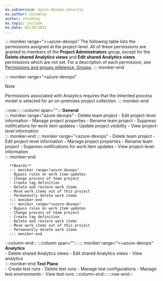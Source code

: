 ```yaml
---
ms.subservice: azure-devops-security
ms.author: chcomley
author: chcomley
ms.topic: include
ms.date: 02/28/2022
---
```


::: moniker range="<=azure-devops"
The following table lists the permissions assigned at the project-level. All of these permissions are granted to members of the **Project Administrators** group, except for the **Delete shared Analytics views** and **Edit shared Analytics views** permissions which are not set. For a description of each permission, see [Permissions and groups reference, Groups](../permissions.md#project-level-permissions).
::: moniker-end

::: moniker range="<azure-devops"
> [!NOTE]   
> Permissions associated with Analytics requires that the Inherited process model is selected for an on-premises project collection. 
::: moniker-end

:::row:::
   :::column span="":::
      **General**  
      ::: moniker range="azure-devops"
      - Delete team project
      - Edit project-level information
      - Manage project properties
      - Rename team project
      - Suppress notifications for work item updates
      - Update project visibility
      - View project-level information  
      ::: moniker-end
      ::: moniker range="<azure-devops"
      - Delete team project
      - Edit project-level information
      - Manage project properties
      - Rename team project
      - Suppress notifications for work item updates
      - View project-level information  
      ::: moniker-end
      
      **Boards**  
      ::: moniker range="azure-devops"
      - Bypass rules on work item updates
      - Change process of team project 
      - Create tag definition
      - Delete and restore work items
      - Move work items out of this project
      - Permanently delete work items
      ::: moniker-end
      ::: moniker range="<azure-devops"
      - Bypass rules on work item updates
      - Change process of team project 
      - Create tag definition
      - Delete and restore work items
      - Move work items out of this project
      - Permanently delete work items
      ::: moniker-end
      
   :::column-end:::
   :::column span="":::
      ::: moniker range="<=azure-devops"
      **Analytics**  
      - Delete shared Analytics views
      - Edit shared Analytics views
      - View analytics  
      ::: moniker-end
      **Test Plans**  
      - Create test runs
      - Delete test runs
      - Manage test configurations
      - Manage test environments
      - View test runs 
   :::column-end:::
:::row-end:::